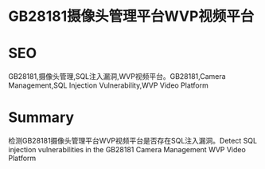 # GB28181摄像头管理平台WVP视频平台
# SEO
GB28181,摄像头管理,SQL注入漏洞,WVP视频平台。GB28181,Camera Management,SQL Injection Vulnerability,WVP Video Platform
# Summary
检测GB28181摄像头管理平台WVP视频平台是否存在SQL注入漏洞。Detect SQL injection vulnerabilities in the GB28181 Camera Management WVP Video Platform
